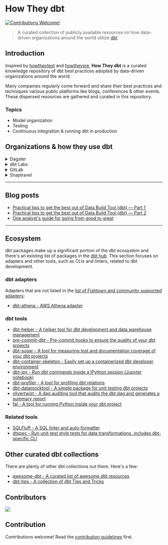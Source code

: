 # How They dbt
[![Contributions Welcome!](https://img.shields.io/badge/contributions-welcome-brightgreen.svg?style=flat)](http://makeapullrequest.com)

> A curated collection of publicly available resources on how data-driven organizations around the world utilize [dbt](https://www.getdbt.com/)

## Introduction

Inspired by [howtheytest](https://github.com/abhivaikar/howtheytest) and [howtheysre](https://github.com/upgundecha/howtheysre), __How They dbt__ is a curated knowledge repository of dbt best practices adopted by data-driven organizations around the world.

Many companies regularly come forward and share their best practices and techniques various public platforms like blogs, conferences & other events. These dispersed resources are gathered and curated in this repository.

### Topics

* Model organization
* Testing
* Continuous integration & running dbt in production

## Organizations & how they use dbt


<details>
  <summary>Dagster</summary>

#### Resources

* [Dagster and dbt: Better Together](https://dagster.io/blog/dagster-dbt)
* [dbt Examples](https://docs.dagster.io/examples/dbt_example)
* Identifying model deprecation and optimization candidates + exposure updates: [Good Data at Good Eggs: Using Dagster to manage the data platform](https://dagster.io/blog/good-eggs-3)
* [Orchestrating dbt with Dagster (video)](https://www.getdbt.com/coalesce/agenda/orchestrating-dbt-with-dagster)

</details>

<details>
  <summary>dbt Labs</summary>

#### Resources

* [dbt Best practices](https://docs.getdbt.com/docs/guides/best-practices/)
* [How we structure our dbt projects](https://discourse.getdbt.com/t/how-we-structure-our-dbt-projects/355)
* [Auditing model layers and modularity with your DAG (Coalesce 2020)](https://www.getdbt.com/coalesce/agenda/auditing-model-layers-and-modularity-with-your-dag.html)
* [dbt coding conventions](https://github.com/fishtown-analytics/corp/blob/master/dbt_coding_conventions.md)
* [Your Essential dbt Project Checklist](https://discourse.getdbt.com/t/your-essential-dbt-project-checklist/1377)
* [Representing non-SQL models in a dbt DAG](https://discourse.getdbt.com/t/representing-non-sql-models-in-a-dbt-dag/2083)
* [dbt example projects](https://docs.getdbt.com/faqs/example-projects/)
* [Running dbt in Production](https://docs.getdbt.com/docs/running-a-dbt-project/running-dbt-in-production/)
* [Enabling CI in dbt Cloud](https://docs.getdbt.com/docs/dbt-cloud/using-dbt-cloud/cloud-enabling-continuous-integration-with-github/)

</details>

<details>
  <summary>GitLab</summary>

#### Resources

* [GitLab dbt docs](https://dbt.gitlabdata.com/#!/overview)
* [GitLab Data Team Handbook - dbt Guide](https://about.gitlab.com/handbook/business-ops/data-team/platform/dbt-guide/)

</details>

<details>
  <summary>Snaptravel</summary>

#### Resources

* [How to structure a data team (Coalesce 2020)](https://youtu.be/qldh7QeeLu8)

</details>

---
## Blog posts

* [Practical tips to get the best out of Data Build Tool (dbt) — Part 1](https://medium.com/photobox-technology-product-and-design/practical-tips-to-get-the-best-out-of-data-building-tool-dbt-part-1-8cfa21ef97c5)
* [Practical tips to get the best out of Data Build Tool (dbt) — Part 2](https://medium.com/photobox-technology-product-and-design/practical-tips-to-get-the-best-out-of-data-build-tool-dbt-part-2-a3581c76723c)
* [One analyst's guide for going from good to great](https://blog.getdbt.com/one-analysts-guide-for-going-from-good-to-great/)

---
## Ecosystem

dbt packages make up a significant portion of the dbt ecosystem and there's an existing list of packages in the [dbt hub](https://hub.getdbt.com/). This section focuses on adapters and other tools, such as CLIs and linters, related to dbt development.

### dbt adapters
Adapters that are not listed in the [list of Fishtown and community supported adapters](https://docs.getdbt.com/docs/available-adapters/):

* [dbt-athena - AWS Athena adapter](https://github.com/Tomme/dbt-athena)

### dbt tools
* [dbt-helper - A helper tool for dbt development and data warehouse management](https://github.com/mikekaminsky/dbt-helper)
* [pre-commit-dbt - Pre-commit hooks to ensure the quality of your dbt projects](https://github.com/offbi/pre-commit-dbt)
* [dbt-sugar - A tool for measuring test and documentation coverage of your dbt projects](https://github.com/bitpicky/dbt-sugar)
* [dbt-container-skeleton - Easily set up a containerized dbt developer environment](https://github.com/gnilrets/dbt-container-skeleton)
* [dbt-ipy - Run dbt commands inside a IPython session (Jupyter notebook)](https://github.com/jmriego/dbt-ipy)
* [dbt-profiler - A tool for profiling dbt relations](https://github.com/data-mie/dbt-profiler)
* [dbt-datamocktool - A simple package for unit testing dbt projects](https://github.com/mjirv/dbt-datamocktool)
* [olivertwist - A dag auditing tool that audits the dbt dag and generates a summary report](https://github.com/autotraderuk/oliver-twist/)
* [fal - A tool for running Python inside your dbt project](https://github.com/fal-ai/fal)

### Related tools
* [SQLFluff - A SQL linter and auto-formatter](https://github.com/sqlfluff/sqlfluff)
* [dtspec - Run unit-test style tests for data transformations, includes dbt-specific CLI](https://github.com/inside-track/dtspec)

## Other curated dbt collections

There are plenty of other dbt collections out there. Here's a few:

* [awesome-dbt - A curated list of awesome dbt resources](https://github.com/Hiflylabs/awesome-dbt)
* [dbt-tips - A collection of dbt Tips and Tricks](https://github.com/erika-e/dbt-tips)


## Contributors

<a href="https://github.com/smomni/howtheydbt/graphs/contributors">
  <img src="https://contributors-img.web.app/image?repo=smomni/howtheydbt" />
</a>

## Contribution

Contributions welcome! Read the [contribution guidelines](CONTRIBUTING.md) first.
